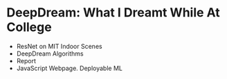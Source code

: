 # DeepDream: What I Dreamt While At College

- ResNet on MIT Indoor Scenes
- DeepDream Algorithms
- Report
- JavaScript Webpage. Deployable ML